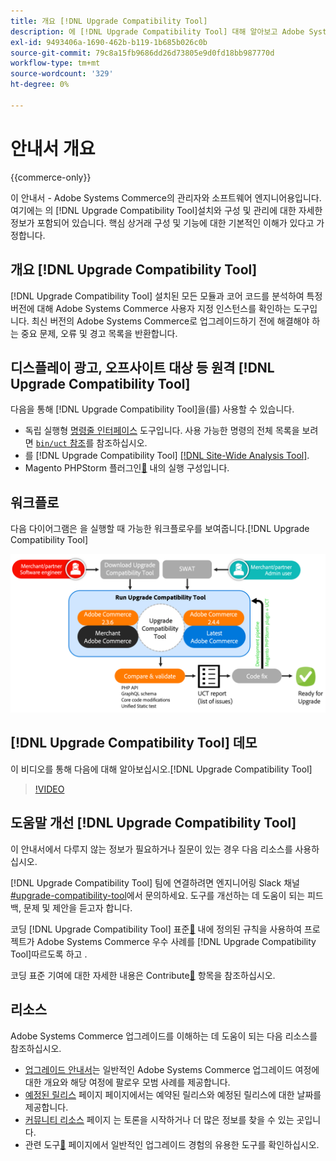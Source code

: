 ```yaml
---
title: 개요 [!DNL Upgrade Compatibility Tool]
description: 에 [!DNL Upgrade Compatibility Tool] 대해 알아보고 Adobe Systems Commerce 프로젝트에 어떻게 도움을 줄 수 있는지 알아봅니다.
exl-id: 9493406a-1690-462b-b119-1b685b026c0b
source-git-commit: 79c8a15fb9686dd26d73805e9d0fd18bb987770d
workflow-type: tm+mt
source-wordcount: '329'
ht-degree: 0%

---
```


# 안내서 개요

{{commerce-only}}

이 안내서 - Adobe Systems Commerce의 관리자와 소프트웨어 엔지니어용입니다. 여기에는 의 [!DNL Upgrade Compatibility Tool]설치와 구성 및 관리에 대한 자세한 정보가 포함되어 있습니다. 핵심 상거래 구성 및 기능에 대한 기본적인 이해가 있다고 가정합니다.

## 개요 [!DNL Upgrade Compatibility Tool]

[!DNL Upgrade Compatibility Tool] 설치된 모든 모듈과 코어 코드를 분석하여 특정 버전에 대해 Adobe Systems Commerce 사용자 지정 인스턴스를 확인하는 도구입니다. 최신 버전의 Adobe Systems Commerce로 업그레이드하기 전에 해결해야 하는 중요 문제, 오류 및 경고 목록을 반환합니다.

## 디스플레이 광고, 오프사이트 대상 등 원격 [!DNL Upgrade Compatibility Tool]

다음을 통해 [!DNL Upgrade Compatibility Tool]을(를) 사용할 수 있습니다.

- 독립 실행형 [명령줄 인터페이스](../upgrade-compatibility-tool/run.md) 도구입니다. 사용 가능한 명령의 전체 목록을 보려면 [`bin/uct` 참조](../../tools/reference/uct.md)를 참조하십시오.
- 를 [!DNL Upgrade Compatibility Tool] [[!DNL Site-Wide Analysis Tool]](../upgrade-compatibility-tool/integrate-analysis-tool.md).
- Magento PHPStorm 플러그인[&#128279;](../upgrade-compatibility-tool/run-configuration-phpstorm-plugin.md) 내의 실행 구성입니다.

## 워크플로

다음 다이어그램은 을 실행할 때 가능한 워크플로우를 보여줍니다.[!DNL Upgrade Compatibility Tool]

![[!DNL Upgrade Compatibility Tool] 다이어그램](../../assets/upgrade-guide/uct-diagram-v5.png)

## [!DNL Upgrade Compatibility Tool] 데모

이 비디오를 통해 다음에 대해 알아보십시오.[!DNL Upgrade Compatibility Tool]

>[!VIDEO](https://video.tv.adobe.com/v/341245?quality=12)

## 도움말 개선 [!DNL Upgrade Compatibility Tool]

이 안내서에서 다루지 않는 정보가 필요하거나 질문이 있는 경우 다음 리소스를 사용하십시오.

[!DNL Upgrade Compatibility Tool] 팀에 연결하려면 엔지니어링 Slack 채널 [#upgrade-compatibility-tool](https://magentocommeng.slack.com/archives/C019Y143U9F)에서 문의하세요. 도구를 개선하는 데 도움이 되는 피드백, 문제 및 제안을 듣고자 합니다.

코딩 [!DNL Upgrade Compatibility Tool] 표준[&#128279;](https://developer.adobe.com/commerce/php/coding-standards/) 내에 정의된 규칙을 사용하여 프로젝트가 Adobe Systems Commerce 우수 사례를 [!DNL Upgrade Compatibility Tool]따르도록 하고 .

코딩 표준 기여에 대한 자세한 내용은 Contribute[&#128279;](https://developer.adobe.com/commerce/php/coding-standards/contributing/) 항목을 참조하십시오.

## 리소스

Adobe Systems Commerce 업그레이드를 이해하는 데 도움이 되는 다음 리소스를 참조하십시오.

- [업그레이드 안내서](../overview.md)는 일반적인 Adobe Systems Commerce 업그레이드 여정에 대한 개요와 해당 여정에 팔로우 모범 사례를 제공합니다.
- [예정된 릴리스](https://experienceleague.adobe.com/en/docs/commerce-operations/release/planning/schedule) 페이지 페이지에서는 예약된 릴리스와 예정된 릴리스에 대한 날짜를 제공합니다.
- [커뮤니티 리소스](https://developer.adobe.com/commerce/contributor/community/) 페이지 는 토론을 시작하거나 더 많은 정보를 찾을 수 있는 곳입니다.
- 관련 도구[&#128279;](../upgrade-compatibility-tool/related-tools.md) 페이지에서 일반적인 업그레이드 경험의 유용한 도구를 확인하십시오.
